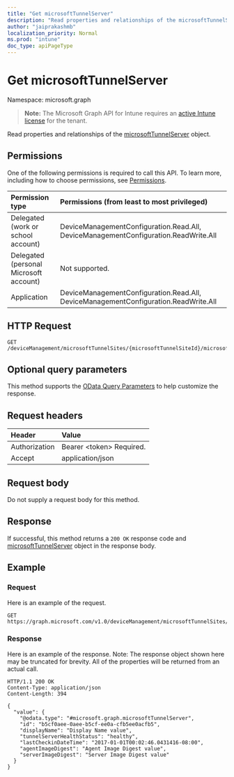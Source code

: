```yaml
---
title: "Get microsoftTunnelServer"
description: "Read properties and relationships of the microsoftTunnelServer object."
author: "jaiprakashmb"
localization_priority: Normal
ms.prod: "intune"
doc_type: apiPageType
---
```


# Get microsoftTunnelServer

Namespace: microsoft.graph

> **Note:** The Microsoft Graph API for Intune requires an [active Intune license](https://go.microsoft.com/fwlink/?linkid=839381) for the tenant.

Read properties and relationships of the [microsoftTunnelServer](../resources/intune-mstunnel-microsofttunnelserver.md) object.

## Permissions
One of the following permissions is required to call this API. To learn more, including how to choose permissions, see [Permissions](/graph/permissions-reference).

|Permission type|Permissions (from least to most privileged)|
|:---|:---|
|Delegated (work or school account)|DeviceManagementConfiguration.Read.All, DeviceManagementConfiguration.ReadWrite.All|
|Delegated (personal Microsoft account)|Not supported.|
|Application|DeviceManagementConfiguration.Read.All, DeviceManagementConfiguration.ReadWrite.All|

## HTTP Request
<!-- {
  "blockType": "ignored"
}
-->
``` http
GET /deviceManagement/microsoftTunnelSites/{microsoftTunnelSiteId}/microsoftTunnelServers/{microsoftTunnelServerId}
```

## Optional query parameters
This method supports the [OData Query Parameters](/graph/query-parameters) to help customize the response.

## Request headers
|Header|Value|
|:---|:---|
|Authorization|Bearer &lt;token&gt; Required.|
|Accept|application/json|

## Request body
Do not supply a request body for this method.

## Response
If successful, this method returns a `200 OK` response code and [microsoftTunnelServer](../resources/intune-mstunnel-microsofttunnelserver.md) object in the response body.

## Example

### Request
Here is an example of the request.
``` http
GET https://graph.microsoft.com/v1.0/deviceManagement/microsoftTunnelSites/{microsoftTunnelSiteId}/microsoftTunnelServers/{microsoftTunnelServerId}
```

### Response
Here is an example of the response. Note: The response object shown here may be truncated for brevity. All of the properties will be returned from an actual call.
``` http
HTTP/1.1 200 OK
Content-Type: application/json
Content-Length: 394

{
  "value": {
    "@odata.type": "#microsoft.graph.microsoftTunnelServer",
    "id": "b5cf0aee-0aee-b5cf-ee0a-cfb5ee0acfb5",
    "displayName": "Display Name value",
    "tunnelServerHealthStatus": "healthy",
    "lastCheckinDateTime": "2017-01-01T00:02:46.0431416-08:00",
    "agentImageDigest": "Agent Image Digest value",
    "serverImageDigest": "Server Image Digest value"
  }
}
```
